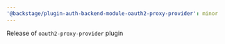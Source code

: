 ```yaml
---
'@backstage/plugin-auth-backend-module-oauth2-proxy-provider': minor
---
```


Release of `oauth2-proxy-provider` plugin
